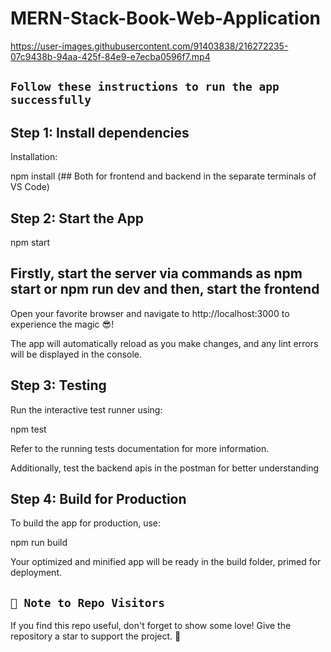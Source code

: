 # MERN-Stack-Book-Web-Application
https://user-images.githubusercontent.com/91403838/216272235-07c9438b-94aa-425f-84e9-e7ecba0596f7.mp4

## `Follow these instructions to run the app successfully`

## Step 1: Install dependencies

Installation:

npm install (## Both for frontend and backend in the separate terminals of VS Code)

## Step 2: Start the App

npm start 

## Firstly, start the server via commands as npm start or npm run dev and then, start the frontend

Open your favorite browser and navigate to http://localhost:3000 to experience the magic 😎!

The app will automatically reload as you make changes, and any lint errors will be displayed in the console.

## Step 3: Testing

Run the interactive test runner using:

npm test

Refer to the running tests documentation for more information.

Additionally, test the backend apis in the postman for better understanding

## Step 4: Build for Production

To build the app for production, use:

npm run build

Your optimized and minified app will be ready in the build folder, primed for deployment.

## `🚀 Note to Repo Visitors`
If you find this repo useful, don't forget to show some love! Give the repository a star to support the project. 🌟
